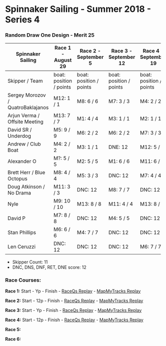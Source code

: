# Spinnaker Sailing - Summer 2018 - Series 4
### Random Draw One Design - Merit 25

| Spinnaker Sailing | Race 1 - August 29 | Race 2 - September 5 | Race 3 - September 12 | Race 4 - September 19 | Race 5 - September 26 | Race 6 - October 3 | Series Points | Final Series Points |
| --- | --- | --- | --- | --- | --- | --- | --- | --- |
| Skipper / Team | boat: position / points | boat: position / points | boat: position / points | boat: position / points | boat: position / points | boat: position / points | | Best 4 Races |
| Sergey Morozov / QuatroBaklajanos | M12: 1 / 1 | M8: 6 / 6 | M7: 3 / 3 | M4: 2 / 2 |  |  | 12 | 12 |
| Arjun Verma / Offsite Meeting | M13: 7 / 7 | M1: 4 / 4 | M3: 1 / 1 | M2: 1 / 1 |  |  | 13 | 13 |
| David SR / Underdog | M5: 9 / 9 | M6: 2 / 2 | M6: 2 / 2 | M7:  3 / 3 |  |  | 16 | 16 |
| Andrew / Club Boat | M4: 2 / 2 | M3: 1 / 1 | DNE: 12 | M12: 5 / 5 |  |  | 20 | 20 |
| Alexander O | M?: 5 / 5 | M2: 5 / 5 | M1: 6 / 6 | M11: 6 / 6 |  |  | 22 | 22 |
| Brett Herr / Blue Octopus | M8: 4 / 4 | M5: 3 / 3 | DNC: 12 | M7: 4 / 4 |  |  | 23 | 23 |
| Doug Atkinson / No Drama | M11: 3 / 3 | DNC: 12 | M8: 7 / 7 | DNC: 12 |  |  | 34 | 34 |
| Nyle | M9: 10 / 10 | M13: 8 / 8 | M11: 4 / 4 | M13: 8 / 8 |  |  | 30 | 30 |
| David P | M7: 8 / 8 | DNC: 12 | M4: 5 / 5 | DNC: 12 |  |  | 37 | 37 |
| Stan Phillips | M6: 6 / 6 | M4: 7 / 7 | DNC: 12 | DNC: 12 |  |  | 37 | 37 |
| Len Ceruzzi | DNC: 12 | DNC: 12 | DNC: 12 | M6: 7 / 7 |  |  | 43 | 43 |
* Skipper Count: 11
* DNC, DNS, DNF, RET, DNE score: 12


### Race Courses:

**Race 1:** Start - Yp - Finish - [RaceQs Replay](http://raceqs.com/regattas/66414?eventId=71846) - [MapMyTracks Replay](http://www.mapmytracks.com/explore/activity/2991576)

**Race 2:** Start - 12p - Finish - [RaceQs Replay](http://raceqs.com/regattas/66414?eventId=71847) - [MapMyTracks Replay](http://www.mapmytracks.com/explore/activity/3010761)

**Race 3:** Start - Yp - Finish - [RaceQs Replay](http://raceqs.com/regattas/66414?eventId=71848) - [MapMyTracks Replay](http://www.mapmytracks.com/explore/activity/3015176)

**Race 4:** Start - 12p - Finish - [RaceQs Replay](http://raceqs.com/regattas/66414?eventId=71849) - [MapMyTracks Replay]()

**Race 5:**

**Race 6:**
